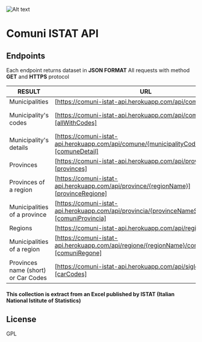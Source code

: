 ![Alt text](https://upload.wikimedia.org/wikipedia/commons/thumb/0/03/Flag_of_Italy.svg/320px-Flag_of_Italy.svg.png)

# Comuni ISTAT API

## Endpoints

Each endpoint returns dataset in **JSON FORMAT**
All requests with method **GET** and **HTTPS** protocol

| RESULT | URL | RESPONSE | PARAMS |
| ------ | ------ | ------ | ------ |
| Municipalities | [https://comuni-istat-api.herokuapp.com/api/comuni][all] | Array []
| Municipality's codes | [https://comuni-istat-api.herokuapp.com/api/comuni/codici][allWithCodes] | Object { key: value }
| Municipality's details | [https://comuni-istat-api.herokuapp.com/api/comune/{municipalityCode}][comuneDetail] | Object { key: value } | Municipality's code
| Provinces | [https://comuni-istat-api.herokuapp.com/api/province][provinces] | Array []
| Provinces of a region | [https://comuni-istat-api.herokuapp.com/api/province/{regionName}][provinceRegione] | Array [] | Region name
| Municipalities of a province | [https://comuni-istat-api.herokuapp.com/api/provincia/{provinceNameShort}/comuni][comuniProvincia] | Array [] | Province name (short)
| Regions | [https://comuni-istat-api.herokuapp.com/api/regioni][regioni] | Array []
| Municipalities of a region | [https://comuni-istat-api.herokuapp.com/api/regione/{regionName}/comuni][comuniRegone] | Array [] | Region name
| Provinces name (short) or Car Codes | [https://comuni-istat-api.herokuapp.com/api/sigle-auto][carCodes] | Array []

#### This collection is extract from an Excel published by **ISTAT** (Italian National Istitute of Statistics)

## License

GPL

[//]: # (These are reference links used in the body of this note and get stripped out when the markdown processor does its job. There is no need to format nicely because it shouldn't be seen. Thanks SO - http://stackoverflow.com/questions/4823468/store-comments-in-markdown-syntax)

   [all]: <https://comuni-istat-api.herokuapp.com/api/comuni>
   [allWithCodes]: <https://comuni-istat-api.herokuapp.com/api/comuni/codici>
   [comuneDetail]: <https://comuni-istat-api.herokuapp.com/api/comune/1001>
   [provinces]: <https://comuni-istat-api.herokuapp.com/api/province>
   [provinceRegione]: <https://comuni-istat-api.herokuapp.com/api/province/Lombardia>
   [comuniProvincia]: <https://comuni-istat-api.herokuapp.com/api/provincia/BG/comuni>
   [regioni]: <https://comuni-istat-api.herokuapp.com/api/regioni>
   [comuniRegone]: <https://comuni-istat-api.herokuapp.com/api/regione/Lombardia/comuni>
   [carCodes]: <https://comuni-istat-api.herokuapp.com/api/sigle-auto>
